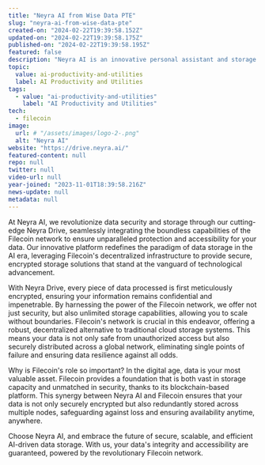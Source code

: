 ```yaml
---
title: "Neyra AI from Wise Data PTE"
slug: "neyra-ai-from-wise-data-pte"
created-on: "2024-02-22T19:39:58.152Z"
updated-on: "2024-02-22T19:39:58.175Z"
published-on: "2024-02-22T19:39:58.195Z"
featured: false
description: "Neyra AI is an innovative personal assistant and storage solution designed to enhance productivity and asset management."
topic:
  value: ai-productivity-and-utilities
  label: AI Productivity and Utilities
tags:
  - value: "ai-productivity-and-utilities"
    label: "AI Productivity and Utilities"
tech:
  - filecoin
image:
  url: # "/assets/images/logo-2-.png"
  alt: "Neyra AI"
website: "https://drive.neyra.ai/"
featured-content: null
repo: null
twitter: null
video-url: null
year-joined: "2023-11-01T18:39:58.216Z"
news-update: null
metadata: null
---
```


At Neyra AI, we revolutionize data security and storage through our cutting-edge Neyra Drive, seamlessly integrating the boundless capabilities of the Filecoin network to ensure unparalleled protection and accessibility for your data. Our innovative platform redefines the paradigm of data storage in the AI era, leveraging Filecoin's decentralized infrastructure to provide secure, encrypted storage solutions that stand at the vanguard of technological advancement.

With Neyra Drive, every piece of data processed is first meticulously encrypted, ensuring your information remains confidential and impenetrable. By harnessing the power of the Filecoin network, we offer not just security, but also unlimited storage capabilities, allowing you to scale without boundaries. Filecoin's network is crucial in this endeavor, offering a robust, decentralized alternative to traditional cloud storage systems. This means your data is not only safe from unauthorized access but also securely distributed across a global network, eliminating single points of failure and ensuring data resilience against all odds.

Why is Filecoin's role so important? In the digital age, data is your most valuable asset. Filecoin provides a foundation that is both vast in storage capacity and unmatched in security, thanks to its blockchain-based platform. This synergy between Neyra AI and Filecoin ensures that your data is not only securely encrypted but also redundantly stored across multiple nodes, safeguarding against loss and ensuring availability anytime, anywhere.

Choose Neyra AI, and embrace the future of secure, scalable, and efficient AI-driven data storage. With us, your data's integrity and accessibility are guaranteed, powered by the revolutionary Filecoin network.
